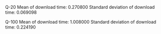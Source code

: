 Q-20
Mean of download time: 0.270800
Standard deviation of download time: 0.069098

Q-100
Mean of download time: 1.008000
Standard deviation of download time: 0.224190
